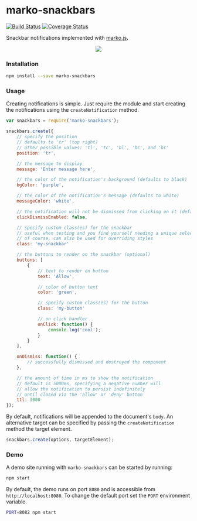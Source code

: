 # marko-snackbars

[![Build Status](https://travis-ci.org/charlieduong94/marko-snackbars.svg?branch=master)](https://travis-ci.org/charlieduong94/marko-snackbars)
[![Coverage Status](https://coveralls.io/repos/github/charlieduong94/marko-snackbars/badge.svg?branch=master)](https://coveralls.io/github/charlieduong94/marko-snackbars?branch=master)


Snackbar notifications implemented with [marko.js](https://github.com/marko-js/marko).

<p align='center'>
    <img src='https://media.giphy.com/media/3oriNVIZjxeyBhCXhS/giphy.gif'/>
</p>

### Installation

```sh
npm install --save marko-snackbars
```

### Usage

Creating notifications is simple. Just require the module and start creating the notifications using the `createNotification` method.

```js
var snackbars = require('marko-snackbars');

snackbars.create({
    // specify the position
    // defaults to 'tr' (top right)
    // other possible values: 'tl', 'tc', 'bl', 'bc', and 'br'
    position: 'tr',

    // the message to display
    message: 'Enter message here',

    // the color of the notification's background (defaults to black)
    bgColor: 'purple',

    // the color of the notification's message (defaults to white)
    messageColor: 'white',

    // the notification will not be dismissed from clicking on it (defaults to true)
    clickDismissEnabled: false,

    // specify custom class(es) for the snackbar
    // useful when testing and you find yourself needing a unique selector.
    // of course, can also be used for overriding styles
    class: 'my-snackbar'

    // the buttons to render on the snackbar (optional)
    buttons: [
        {
            // text to render on button
            text: 'Allow',

            // color of button text
            color: 'green',

            // specify custom class(es) for the button
            class: 'my-button'

            // on click handler
            onClick: function() {
                console.log('cool');
            }
        }
    ],

    onDismiss: function() {
        // successfully dismissed and destroyed the component
    },

    // the amount of time in ms to show the notification
    // default is 5000ms, specifying a negative number will
    // allow the notification to persist indefinitely
    // until closed via the 'allow' or 'deny' button
    ttl: 3000
});

```

By default, notifications will be appended to the document's `body`. An alternative target
can be specified by passing the `createNotification` method the target element.

```js
snackbars.create(options, targetElement);
```

### Demo

A demo site running with `marko-snackbars` can be started by running:

```bash
npm start
```

By default, the demo runs on port `8080` and is accessible from `http://localhost:8080`.
To change the default port set the `PORT` environment variable.

```bash
PORT=8082 npm start
```

